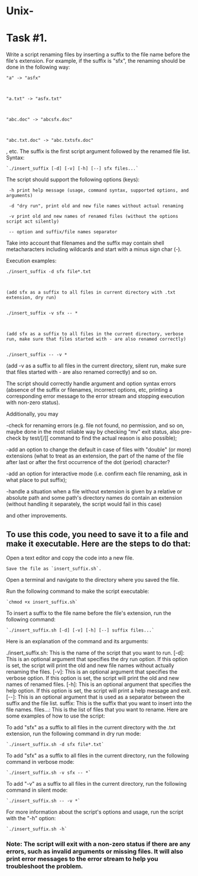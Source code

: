 # Unix-
# Task #1.

Write a script renaming files by inserting a suffix to the file name before the file's extension. For example, if the suffix is "sfx", the renaming should be done in the following way: 

	
	"a" -> "asfx"



	"a.txt" -> "asfx.txt"



	"abc.doc" -> "abcsfx.doc"



	"abc.txt.doc" -> "abc.txtsfx.doc"
	

, etc. The suffix is the first script argument followed by the renamed file list. Syntax:


	`./insert_suffix [-d] [-v] [-h] [--] sfx files...`

The script should support the following options (keys):


	
	 -h print help message (usage, command syntax, supported options, and arguments)

	 -d "dry run", print old and new file names without actual renaming

	 -v print old and new names of renamed files (without the options script act silently)

	 -- option and suffix/file names separator
	


Take into account that filenames and the suffix may contain shell metacharacters including wildcards and start with a minus sign char (-).


Execution examples:


	
	./insert_suffix -d sfx file*.txt



	(add sfx as a suffix to all files in current directory with .txt extension, dry run)


	./insert_suffix -v sfx -- *



	(add sfx as a suffix to all files in the current directory, verbose run, make sure that files started with - are also renamed correctly)


	./insert_suffix -- -v *
	

(add -v as a suffix to all files in the current directory, silent run, make sure that files started with - are also renamed correctly) and so on.

The script should correctly handle argument and option syntax errors (absence of the suffix or filenames, incorrect options, etc, printing a corresponding error message to the error stream and stopping execution with non-zero status).

Additionally, you may

-check for renaming errors (e.g. file not found, no permission, and so on, maybe done in the most reliable way by checking "mv" exit status, also pre-check by test/[/[[ command to find the actual reason is also possible);
	
-add an option to change the default in case of files with "double" (or more) extensions (what to treat as an extension, the part of the name of the file after last or after the first occurrence of the dot (period) character?
	
-add an option for interactive mode (i.e. confirm each file renaming, ask in what place to put suffix);
	
-handle a situation when a file without extension is given by a relative or absolute path and some path's directory names do contain an extension (without handling it separately, the script would fail in this case)
	
and other improvements.

## To use this code, you need to save it to a file and make it executable. Here are the steps to do that:

Open a text editor and copy the code into a new file.

	Save the file as `insert_suffix.sh`.

Open a terminal and navigate to the directory where you saved the file.

Run the following command to make the script executable:

	`chmod +x insert_suffix.sh`

To insert a suffix to the file name before the file's extension, run the following command:

	`./insert_suffix.sh [-d] [-v] [-h] [--] suffix files...`

Here is an explanation of the command and its arguments:

./insert_suffix.sh: This is the name of the script that you want to run.
[-d]: This is an optional argument that specifies the dry run option. If this option is set, the script will print the old and new file names without actually renaming the files.
[-v]: This is an optional argument that specifies the verbose option. If this option is set, the script will print the old and new names of renamed files.
[-h]: This is an optional argument that specifies the help option. If this option is set, the script will print a help message and exit.
[--]: This is an optional argument that is used as a separator between the suffix and the file list.
suffix: This is the suffix that you want to insert into the file names.
files...: This is the list of files that you want to rename.
Here are some examples of how to use the script:

To add "sfx" as a suffix to all files in the current directory with the .txt extension, run the following command in dry run mode:

	`./insert_suffix.sh -d sfx file*.txt`

To add "sfx" as a suffix to all files in the current directory, run the following command in verbose mode:

	`./insert_suffix.sh -v sfx -- *`

To add "-v" as a suffix to all files in the current directory, run the following command in silent mode:

	`./insert_suffix.sh -- -v *`

For more information about the script's options and usage, run the script with the "-h" option:

	`./insert_suffix.sh -h`

### Note: The script will exit with a non-zero status if there are any errors, such as invalid arguments or missing files. It will also print error messages to the error stream to help you troubleshoot the problem.
